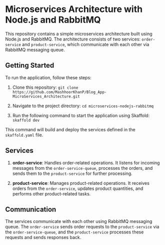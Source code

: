# Microservices Architecture with Node.js and RabbitMQ

This repository contains a simple microservices architecture built using Node.js and RabbitMQ. The architecture consists of two services: `order-service` and `product-service`, which communicate with each other via RabbitMQ messaging queue.

## Getting Started

To run the application, follow these steps:

1. Clone this repository: 
  `git clone https://github.com/MashhoorKhanP/Blog_App-MicroServices_Architecture.git`

2. Navigate to the project directory: 
  `cd microservices-nodejs-rabbitmq`

3. Run the following command to start the application using Skaffold:
  `skaffold dev`

This command will build and deploy the services defined in the `skaffold.yaml` file.

## Services

1. **order-service**: Handles order-related operations. It listens for incoming messages from the `order-service-queue`, processes the orders, and sends them to the `product-service` for further processing.

2. **product-service**: Manages product-related operations. It receives orders from the `order-service`, updates product quantities, and performs other product-related tasks.

## Communication

The services communicate with each other using RabbitMQ messaging queue. The `order-service` sends order requests to the `product-service` via the `order-service-queue`, and the `product-service` processes these requests and sends responses back.